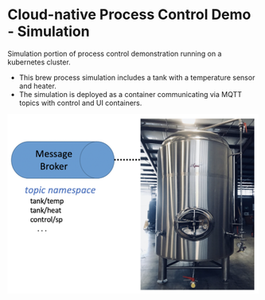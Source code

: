 # Cloud-native Process Control Demo - Simulation

Simulation portion of process control demonstration running on a kubernetes cluster. 

- This brew process simulation includes a tank with a temperature sensor and heater.
- The simulation is deployed as a container communicating via MQTT topics with control and UI containers.

![Alt text](system.png?raw=true "UI")
